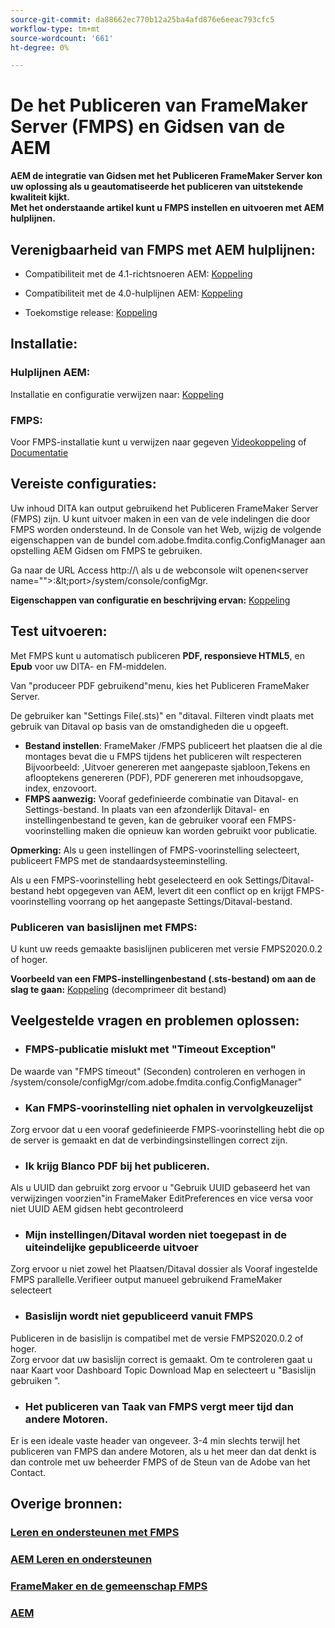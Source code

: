 ```yaml
---
source-git-commit: da88662ec770b12a25ba4afd876e6eeac793cfc5
workflow-type: tm+mt
source-wordcount: '661'
ht-degree: 0%

---
```



# De het Publiceren van FrameMaker Server (FMPS) en Gidsen van de AEM

**AEM de integratie van Gidsen met het Publiceren FrameMaker Server kon uw oplossing als u geautomatiseerde het publiceren van uitstekende kwaliteit kijkt.\
Met het onderstaande artikel kunt u FMPS instellen en uitvoeren met AEM hulplijnen.**

## Verenigbaarheid van FMPS met AEM hulplijnen:

- Compatibiliteit met de 4.1-richtsnoeren AEM: [Koppeling](https://experienceleague.adobe.com/docs/experience-manager-guides-learn/tutorials/release-info/release-notes/on-prem-release-notes/release-notes-4.1.html?lang=en/#compatibility-matrix)

- Compatibiliteit met de 4.0-hulplijnen AEM: [Koppeling](https://helpx.adobe.com/xml-documentation-for-experience-manager/release-note/release-notes-xml-documentation-solution-4-0.html/#Compatibility%20matrix)

- Toekomstige release: [Koppeling](https://experienceleague.adobe.com/docs/experience-manager-guides-learn/tutorials/release-info/latest-release-info.html?lang=en)

## Installatie:

### Hulplijnen AEM:

Installatie en configuratie verwijzen naar: [Koppeling](https://helpx.adobe.com/content/dam/help/en/xml-documentation-solution/4-1-2/Adobe-Experience-Manager-Guides_Installation-Configuration-Guide_EN.pdf)

### FMPS:

Voor FMPS-installatie kunt u verwijzen naar gegeven [Videokoppeling](https://www.youtube.com/watch?v=2deelyM5VA8&amp;t) of [Documentatie](https://help.adobe.com/en_US/framemaker/server/index.html#t=fmps-user-guide%2Finstall_config_fmps.html%23install_config_fmps&amp;rhtocid=_2)

## Vereiste configuraties:

Uw inhoud DITA kan output gebruikend het Publiceren FrameMaker Server (FMPS) zijn. U kunt uitvoer maken in een van de vele indelingen die door FMPS worden ondersteund.
In de Console van het Web, wijzig de volgende eigenschappen van de bundel com.adobe.fmdita.config.ConfigManager aan opstelling AEM Gidsen om FMPS te gebruiken.

Ga naar de URL Access http://\ als u de webconsole wilt openen&lt;server name=&quot;&quot;>:\&lt;port>/system/console/configMgr.

**Eigenschappen van configuratie en beschrijving ervan:** [Koppeling](https://helpx.adobe.com/content/dam/help/en/xml-documentation-solution/4-1-2/Adobe-Experience-Manager-Guides_Installation-Configuration-Guide_EN.pdf#page=89)

## Test uitvoeren:

Met FMPS kunt u automatisch publiceren **PDF, responsieve HTML5**, en **Epub** voor uw DITA- en FM-middelen.

Van &quot;produceer PDF gebruikend&quot;menu, kies het Publiceren FrameMaker Server.

De gebruiker kan &quot;Settings File(.sts)&quot; en &quot;ditaval. Filteren vindt plaats met gebruik van Ditaval op basis van de omstandigheden die u opgeeft.

- **Bestand instellen**: FrameMaker /FMPS publiceert het plaatsen die al die montages bevat die u FMPS tijdens het publiceren wilt respecteren Bijvoorbeeld: ,Uitvoer genereren met aangepaste sjabloon,Tekens en aflooptekens genereren (PDF), PDF genereren met inhoudsopgave, index, enzovoort.
- **FMPS aanwezig:** Vooraf gedefinieerde combinatie van Ditaval- en Settings-bestand. In plaats van een afzonderlijk Ditaval- en instellingenbestand te geven, kan de gebruiker vooraf een FMPS-voorinstelling maken die opnieuw kan worden gebruikt voor publicatie.

**Opmerking:**  Als u geen instellingen of FMPS-voorinstelling selecteert, publiceert FMPS met de standaardsysteeminstelling.

Als u een FMPS-voorinstelling hebt geselecteerd en ook Settings/Ditaval-bestand hebt opgegeven van AEM, levert dit een conflict op en krijgt FMPS-voorinstelling voorrang op het aangepaste Settings/Ditaval-bestand.

### Publiceren van basislijnen met FMPS:

U kunt uw reeds gemaakte basislijnen publiceren met versie FMPS2020.0.2 of hoger.

**Voorbeeld van een FMPS-instellingenbestand (.sts-bestand) om aan de slag te gaan:** [Koppeling](https://acrobat.adobe.com/link/track?uri=urn:aaid:scds:US:ef750752-7a7e-4e51-923e-6b7d9861ed54) (decomprimeer dit bestand)

## Veelgestelde vragen en problemen oplossen:

- ### FMPS-publicatie mislukt met &quot;Timeout Exception&quot;

De waarde van &quot;FMPS timeout&quot; (Seconden) controleren en verhogen in /system/console/configMgr/com.adobe.fmdita.config.ConfigManager&quot;

- ### Kan FMPS-voorinstelling niet ophalen in vervolgkeuzelijst

Zorg ervoor dat u een vooraf gedefinieerde FMPS-voorinstelling hebt die op de server is gemaakt en dat de verbindingsinstellingen correct zijn.

- ### Ik krijg Blanco PDF bij het publiceren.

Als u UUID dan gebruikt zorg ervoor u &quot;Gebruik UUID gebaseerd het van verwijzingen voorzien&quot;in FrameMaker EditPreferences en vice versa voor niet UUID AEM gidsen hebt gecontroleerd

- ### Mijn instellingen/Ditaval worden niet toegepast in de uiteindelijke gepubliceerde uitvoer

Zorg ervoor u niet zowel het Plaatsen/Ditaval dossier als Vooraf ingestelde FMPS parallelle.Verifieer output manueel gebruikend FrameMaker selecteert

- ### Basislijn wordt niet gepubliceerd vanuit FMPS

Publiceren in de basislijn is compatibel met de versie FMPS2020.0.2 of hoger.\
Zorg ervoor dat uw basislijn correct is gemaakt. Om te controleren gaat u naar Kaart voor Dashboard Topic Download Map en selecteert u &quot;Basislijn gebruiken &quot;.

- ### Het publiceren van Taak van FMPS vergt meer tijd dan andere Motoren.

Er is een ideale vaste header van ongeveer. 3-4 min slechts terwijl het publiceren van FMPS dan andere Motoren, als u het meer dan dat denkt is dan controle met uw beheerder FMPS of de Steun van de Adobe van het Contact.

## Overige bronnen:

### [Leren en ondersteunen met FMPS](https://helpx.adobe.com/support/framemaker-publishing-server.html)

### [AEM Leren en ondersteunen](https://helpx.adobe.com/in/support/xml-documentation-for-experience-manager.html)

### [FrameMaker en de gemeenschap FMPS](https://community.adobe.com/t5/framemaker/ct-p/ct-framemaker?page=1&amp;sort=latest_replies&amp;lang=all&amp;tabid=all)

### [AEM](https://experienceleaguecommunities.adobe.com/t5/experience-manager-guides/ct-p/aem-xml-documentation)
